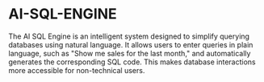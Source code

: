 # AI-SQL-ENGINE
The AI SQL Engine is an intelligent system designed to simplify querying databases using natural language. It allows users to enter queries in plain language, such as "Show me sales for the last month," and automatically generates the corresponding SQL code. This makes database interactions more accessible for non-technical users.
